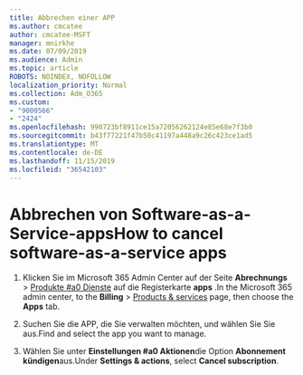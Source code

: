 ```yaml
---
title: Abbrechen einer APP
ms.author: cmcatee
author: cmcatee-MSFT
manager: mnirkhe
ms.date: 07/09/2019
ms.audience: Admin
ms.topic: article
ROBOTS: NOINDEX, NOFOLLOW
localization_priority: Normal
ms.collection: Adm_O365
ms.custom:
- "9000566"
- "2424"
ms.openlocfilehash: 990723bf8911ce15a72056262124e85e68e7f3b0
ms.sourcegitcommit: b43f77221f47b50c41197a448a9c26c423ce1ad5
ms.translationtype: MT
ms.contentlocale: de-DE
ms.lasthandoff: 11/15/2019
ms.locfileid: "36542103"
---
```

# <a name="how-to-cancel-software-as-a-service-apps"></a><span data-ttu-id="49de3-102">Abbrechen von Software-as-a-Service-apps</span><span class="sxs-lookup"><span data-stu-id="49de3-102">How to cancel software-as-a-service apps</span></span> 

1. <span data-ttu-id="49de3-103">Klicken Sie im Microsoft 365 Admin Center auf der Seite **Abrechnungs** > [Produkte #a0 Dienste](https://go.microsoft.com/fwlink/p/?linkid=842054) auf die Registerkarte **apps** .</span><span class="sxs-lookup"><span data-stu-id="49de3-103">In the Microsoft 365 admin center, to the **Billing** > [Products & services](https://go.microsoft.com/fwlink/p/?linkid=842054) page, then choose the **Apps** tab.</span></span>

2. <span data-ttu-id="49de3-104">Suchen Sie die APP, die Sie verwalten möchten, und wählen Sie Sie aus.</span><span class="sxs-lookup"><span data-stu-id="49de3-104">Find and select the app you want to manage.</span></span>

3. <span data-ttu-id="49de3-105">Wählen Sie unter **Einstellungen #a0 Aktionen**die Option **Abonnement kündigen**aus.</span><span class="sxs-lookup"><span data-stu-id="49de3-105">Under **Settings & actions**, select **Cancel subscription**.</span></span>